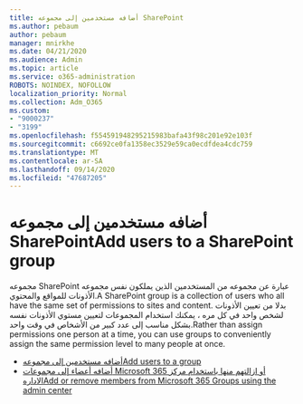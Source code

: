 ```yaml
---
title: أضافه مستخدمين إلى مجموعه SharePoint
ms.author: pebaum
author: pebaum
manager: mnirkhe
ms.date: 04/21/2020
ms.audience: Admin
ms.topic: article
ms.service: o365-administration
ROBOTS: NOINDEX, NOFOLLOW
localization_priority: Normal
ms.collection: Adm_O365
ms.custom:
- "9000237"
- "3199"
ms.openlocfilehash: f554591948295215983bafa43f98c201e92e103f
ms.sourcegitcommit: c6692ce0fa1358ec3529e59ca0ecdfdea4cdc759
ms.translationtype: MT
ms.contentlocale: ar-SA
ms.lasthandoff: 09/14/2020
ms.locfileid: "47687205"
---
```

# <a name="add-users-to-a-sharepoint-group"></a><span data-ttu-id="c49f1-102">أضافه مستخدمين إلى مجموعه SharePoint</span><span class="sxs-lookup"><span data-stu-id="c49f1-102">Add users to a SharePoint group</span></span>

<span data-ttu-id="c49f1-103">مجموعه SharePoint عبارة عن مجموعه من المستخدمين الذين يملكون نفس مجموعه الأذونات للمواقع والمحتوي.</span><span class="sxs-lookup"><span data-stu-id="c49f1-103">A SharePoint group is a collection of users who all have the same set of permissions to sites and content.</span></span> <span data-ttu-id="c49f1-104">بدلا من تعيين الأذونات لشخص واحد في كل مره ، يمكنك استخدام المجموعات لتعيين مستوي الأذونات نفسه بشكل مناسب إلى عدد كبير من الأشخاص في وقت واحد.</span><span class="sxs-lookup"><span data-stu-id="c49f1-104">Rather than assign permissions one person at a time, you can use groups to conveniently assign the same permission level to many people at once.</span></span>

- [<span data-ttu-id="c49f1-105">أضافه مستخدمين إلى مجموعه</span><span class="sxs-lookup"><span data-stu-id="c49f1-105">Add users to a group</span></span>](https://docs.microsoft.com/sharepoint/customize-sharepoint-site-permissions#add-users-to-a-group)
- [<span data-ttu-id="c49f1-106">أضافه أعضاء إلى مجموعات Microsoft 365 أو ازالتهم منها باستخدام مركز الاداره</span><span class="sxs-lookup"><span data-stu-id="c49f1-106">Add or remove members from Microsoft 365 Groups using the admin center</span></span>](https://docs.microsoft.com/microsoft-365/admin/create-groups/add-or-remove-members-from-groups)